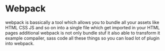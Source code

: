# Webpack 
webpack is bassically a tool which allows you to bundle all your assets like HTML CSS JS and so on into a single file which get imported in your HTML pages additional webpack is not only bundle stuf it also able to transform it example compailer, sass code all these things so you can load lot of plugin into webpack.